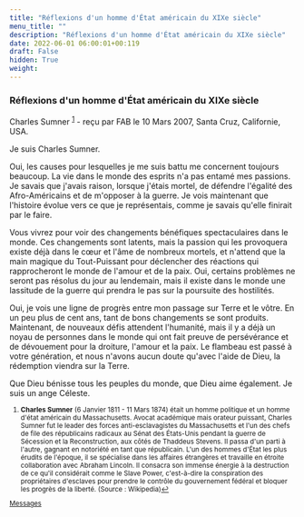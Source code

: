 ```yaml
---
title: "Réflexions d'un homme d'État américain du XIXe siècle"
menu_title: ""
description: "Réflexions d'un homme d'État américain du XIXe siècle"
date: 2022-06-01 06:00:01+00:119
draft: False
hidden: True
weight:
---
```

### Réflexions d'un homme d'État américain du XIXe siècle

Charles Sumner <sup id="a1">[1](#f1)</sup> - reçu par FAB le 10 Mars 2007, Santa Cruz, Californie, USA.

Je suis Charles Sumner.

Oui, les causes pour lesquelles je me suis battu me concernent toujours beaucoup. La vie dans le monde des esprits n'a pas entamé mes passions. Je savais que j'avais raison, lorsque j'étais mortel, de défendre l'égalité des Afro-Américains et de m'opposer à la guerre. Je vois maintenant que l'histoire évolue vers ce que je représentais, comme je savais qu'elle finirait par le faire.

Vous vivrez pour voir des changements bénéfiques spectaculaires dans le monde. Ces changements sont latents, mais la passion qui les provoquera existe déjà dans le cœur et l'âme de nombreux mortels, et n'attend que la main magique du Tout-Puissant pour déclencher des réactions qui rapprocheront le monde de l'amour et de la paix. Oui, certains problèmes ne seront pas résolus du jour au lendemain, mais il existe dans le monde une lassitude de la guerre qui prendra le pas sur la poursuite des hostilités.

Oui, je vois une ligne de progrès entre mon passage sur Terre et le vôtre. En un peu plus de cent ans, tant de bons changements se sont produits. Maintenant, de nouveaux défis attendent l'humanité, mais il y a déjà un noyau de personnes dans le monde qui ont fait preuve de persévérance et de dévouement pour la droiture, l'amour et la paix. Le flambeau est passé à votre génération, et nous n'avons aucun doute qu'avec l'aide de Dieu, la rédemption viendra sur la Terre.

Que Dieu bénisse tous les peuples du monde, que Dieu aime également. Je suis un ange Céleste.
<small>

1. <large id="f1"> **Charles Sumner** (6 Janvier 1811 - 11 Mars 1874) était un homme politique et un homme d'état américain du Massachusetts. Avocat académique mais orateur puissant, Charles Sumner fut le leader des forces anti-esclavagistes du Massachusetts et l'un des chefs de file des républicains radicaux au Sénat des États-Unis pendant la guerre de Sécession et la Reconstruction, aux côtés de Thaddeus Stevens. Il passa d'un parti à l'autre, gagnant en notoriété en tant que républicain. L'un des hommes d'État les plus érudits de l'époque, il se spécialise dans les affaires étrangères et travaille en étroite collaboration avec Abraham Lincoln. Il consacra son immense énergie à la destruction de ce qu'il considérait comme le Slave Power, c'est-à-dire la conspiration des propriétaires d'esclaves pour prendre le contrôle du gouvernement fédéral et bloquer les progrès de la liberté. (Source : Wikipedia)[↩](#a1)

[Messages](/fr-contemporary-messages/fr-contemporary-messages-by-date-order/fr-contemporary-messages-2007)
